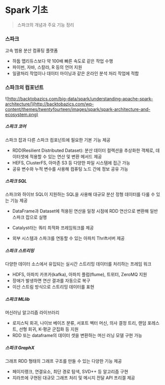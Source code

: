 # Spark 기초

> 스파크의 개념과 주요 기능 정리



### 스파크

고속 범용 분산 컴퓨팅 플랫폼

- 하둡 맵리듀스보다 약 100배 빠른 속도로 같은 작업 수행
- 파이썬, 자바, 스칼라, R 등의 언어 지원
- 일괄처리 작업이나 데이터 마이닝과 같은 온라인 분석 처리 작업에 적합



### 스파크의 컴포넌트

![http://backtobazics.com/big-data/spark/understanding-apache-spark-architecture/](http://backtobazics.com/wp-content/themes/twentyfourteen/images/spark/spark-architecture-and-ecosystem.png)

##### 스파크 코어

스파크 잡과 다른 스파크 컴포넌트에 필요한 기본 기능 제공

- RDD(Resilient Distributed Dataset): 분산 데이터 컬렉션을 추상화한 객체로, 데이터셋에 적용할 수 있는 연산 및 변환 메서드 제공
- HEFS, ClusterFS, 아마존 S3 등 다양한 파일 시스템에 접근 가능
- 공유 변수와 누적 변수를 사용해 컴퓨팅 노드 간에 정보 공유 가능



##### 스파크 SQL

스파크와 하이브 SQL이 지원하는 SQL을 사용해 대규모 분산 정형 데이터를 다룰 수 있는 기능 제공

- DataFrame과 Dataset에 적용된 연산을 일정 시점에 RDD 연산으로 변환해 일반 스파크 잡으로 실행

- Catalyst라는 쿼리 최적화 프레임워크를 제공
- 외부 시스템과 스파크를 연동할 수 있는 아파치 Thrift서버 제공



##### 스파크 스트리밍

다양한 데이터 소스에서 유입되는 실시간 스트리밍 데이터를 처리하는 프레임 워크

- HDFS, 아파치 카프카(kafka), 아파치 플럼(flume), 트위터, ZeroMQ 지원
- 장애가 발생하면 연산 결과를 자동으로 복구
- 이산 스트림 방식으로 스트리밍 데이터를 표현



##### 스파크 MLlib

머신러닝 알고리즘 라이브러리

- 로지스틱 회귀, 나이브  베이즈 분류, 서포트 벡터 머신, 의사 결정 트리, 랜덤 포레스트, 선형 회귀, K-평균 군집화 등 지원
- RDD 또는 dataframe의 데이터 셋을 변환하는 머신 러닝 모델 구현 가능



##### 스파크 GraphX

그래프 RDD 형태의 그래프 구조를 만들 수 있는 다양한 기능 제공

- 페이지랭크, 연결요소, 최단 경로 탐색, SVD++ 등 알고리즘 구현
- 지라프에 구현된 대규모 그래프 처리 및 메시지 전달 API 프리겔 제공

